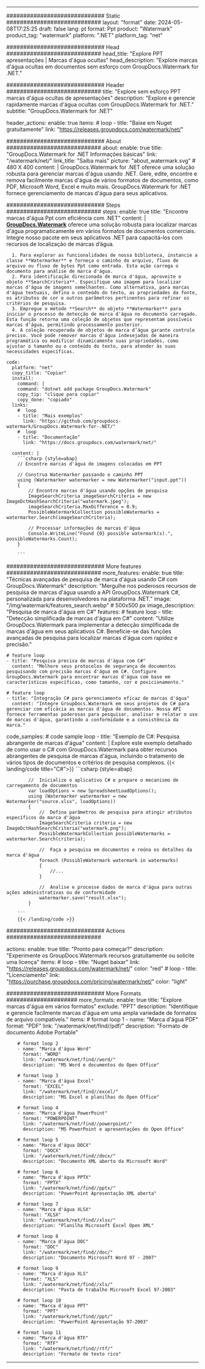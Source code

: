 
---
############################# Static ############################
layout: "format"
date:  2024-05-08T17:25:25
draft: false
lang: pt
format: Ppt
product: "Watermark"
product_tag: "watermark"
platform: ".NET"
platform_tag: "net"

############################# Head ############################
head_title: "Explore PPT apresentações | Marcas d'água ocultas"
head_description: "Explore marcas d'água ocultas em documentos sem esforço com GroupDocs.Watermark for .NET."

############################# Header ############################
title: "Explore sem esforço PPT marcas d'água ocultas de apresentações" 
description: "Explore e gerencie rapidamente marcas d'água ocultas com GroupDocs.Watermark for .NET."
subtitle: "GroupDocs.Watermark for .NET" 

header_actions:
  enable: true
  items:
    #  loop
    - title: "Baixe em Nuget gratuitamente"
      link: "https://releases.groupdocs.com/watermark/net/"
      
############################# About ############################
about:
    enable: true
    title: "GroupDocs.Watermark for .NET Informações básicas"
    link: "/watermark/net/"
    link_title: "Saiba mais"
    picture: "about_watermark.svg" # 480 X 400
    content: |
       GroupDocs.Watermark for .NET oferece uma solução robusta para gerenciar marcas d'água usando .NET. Gere, edite, encontre e remova facilmente marcas d'água de vários formatos de documentos, como PDF, Microsoft Word, Excel e muito mais. GroupDocs.Watermark for .NET fornece gerenciamento de marcas d'água para seus aplicativos.

############################# Steps ############################
steps:
    enable: true
    title: "Encontre marcas d'água Ppt com eficiência com .NET"
    content: |
      **[GroupDocs.Watermark](https://products.groupdocs.com/watermark/net/)** oferece uma solução robusta para localizar marcas d'água programaticamente em vários formatos de documentos comerciais. Integre nosso pacote em seus aplicativos .NET para capacitá-los com recursos de localização de marcas d’água.
      
      1. Para explorar as funcionalidades de nossa biblioteca, instancie a classe **Watermarker** e forneça o caminho do arquivo, fluxo de arquivo ou fluxo de bytes Ppt como entrada. Esta ação carrega o documento para análise de marca d'água.
      2. Para identificação direcionada de marca d'água, aproveite o objeto **SearchCriteria**. Especifique uma imagem para localizar marcas d'água de imagens semelhantes. Como alternativa, para marcas d'água textuais, defina o conteúdo do texto, as propriedades da fonte, os atributos de cor e outros parâmetros pertinentes para refinar os critérios de pesquisa.
      3. Empregue o método **Search** do objeto **Watermarker** para iniciar o processo de detecção de marca d'água no documento carregado. Esta função retorna uma coleção de objetos que representam possíveis marcas d'água, permitindo processamento posterior.
      4. A coleção recuperada de objetos de marca d’água garante controle preciso. Você pode remover marcas d'água indesejadas de maneira programática ou modificar dinamicamente suas propriedades, como ajustar o tamanho ou o conteúdo do texto, para atender às suas necessidades específicas.
   
    code:
      platform: "net"
      copy_title: "Copiar"
      install:
        command: |
        command: "dotnet add package GroupDocs.Watermark"
        copy_tip: "clique para copiar"
        copy_done: "copiado"
      links:
        #  loop
        - title: "Mais exemplos"
          link: "https://github.com/groupdocs-watermark/GroupDocs.Watermark-for-.NET/"
        #  loop
        - title: "Documentação"
          link: "https://docs.groupdocs.com/watermark/net/"
          
      content: |
        ```csharp {style=abap}
        // Encontre marcas d'água de imagens colocadas em PPT

        // Construa Watermarker passando o caminho PPT
        using (Watermarker watermarker = new Watermarker("input.ppt"))
        {
            // Encontre marcas d'água usando opções de pesquisa
            ImageSearchCriteria imageSearchCriteria = new ImageDctHashSearchCriteria("watermark.jpeg");
            imageSearchCriteria.MaxDifference = 0.9;
            PossibleWatermarkCollection possibleWatermarks = watermarker.Search(imageSearchCriteria);

            // Processar informações de marcas d'água
            Console.WriteLine("Found {0} possible watermark(s).", possibleWatermarks.Count);
        }
        
        ```  

############################# More features ############################
more_features:
  enable: true
  title: "Técnicas avançadas de pesquisa de marca d'água usando C# com GroupDocs.Watermark"
  description: "Mergulhe nos poderosos recursos de pesquisa de marcas d'água usando a API GroupDocs.Watermark C#, personalizada para desenvolvedores na plataforma .NET."
  image: "/img/watermark/features_search.webp" # 500x500 px
  image_description: "Pesquisa de marca d'água em C#"
  features:
    # feature loop
    - title: "Detecção simplificada de marcas d'água em C#"
      content: "Utilize GroupDocs.Watermark para implementar a detecção simplificada de marcas d'água em seus aplicativos C#. Beneficie-se das funções avançadas de pesquisa para localizar marcas d'água com rapidez e precisão."

    # feature loop
    - title: "Pesquisa precisa de marcas d'água com C#"
      content: "Melhore seus protocolos de segurança de documentos pesquisando com precisão marcas d'água em C#. Configure GroupDocs.Watermark para encontrar marcas d'água com base em características específicas, como tamanho, cor e posicionamento."

    # feature loop
    - title: "Integração C# para gerenciamento eficaz de marcas d'água"
      content: "Integre GroupDocs.Watermark em seus projetos de C# para gerenciar com eficácia as marcas d'água de documentos. Nossa API fornece ferramentas poderosas para pesquisar, analisar e relatar o uso de marcas d'água, garantindo a conformidade e a consistência da marca."
      
  code_samples:
    # code sample loop
    - title: "Exemplo de C#: Pesquisa abrangente de marcas d'água"
      content: |
        Explore este exemplo detalhado de como usar o C# com GroupDocs.Watermark para obter recursos abrangentes de pesquisa de marcas d'água, incluindo o tratamento de vários tipos de documentos e critérios de pesquisa complexos.
        {{< landing/code title="C#">}}
        ```csharp {style=abap}
        
            //  Inicialize o aplicativo C# e prepare o mecanismo de carregamento de documentos
            var loadOptions = new SpreadsheetLoadOptions();
            using (Watermarker watermarker = new Watermarker("source.xlsx", loadOptions))
            {
                //  Defina parâmetros de pesquisa para atingir atributos específicos da marca d'água
                ImageSearchCriteria criteria = new ImageDctHashSearchCriteria("watermark.png");
                PossibleWatermarkCollection possibleWatermarks = watermarker.Search(criteria);

                //  Faça a pesquisa em documentos e reúna os detalhes da marca d'água
                foreach (PossibleWatermark watermark in watermarks)
                {
                    //...
                }

                //  Analise e processe dados de marca d'água para outras ações administrativas ou de conformidade
                watermarker.save("result.xlsx");
            }

        ```
        {{< /landing/code >}}


############################# Actions ############################

actions:
  enable: true
  title: "Pronto para começar?"
  description: "Experimente os GroupDocs.Watermark recursos gratuitamente ou solicite uma licença"
  items:
    #  loop
    - title: "Nuget baixar"
      link: "https://releases.groupdocs.com/watermark/net/"
      color: "red"
        #  loop
    - title: "Licenciamento"
      link: "https://purchase.groupdocs.com/pricing/watermark/net/"
      color: "light"


############################# More Formats #####################
more_formats:
    enable: true
    title: "Explore marcas d'água em vários formatos"
    exclude: "PPT"
    description: "Identifique e gerencie facilmente marcas d'água em uma ampla variedade de formatos de arquivo compatíveis."
    items: 
        # format loop 1
        - name: "Marca d'água PDF"
          format: "PDF"
          link: "/watermark/net/find//pdf/"
          description: "Formato de documento Adobe Portable"

        # format loop 2
        - name: "Marca d'água Word"
          format: "WORD"
          link: "/watermark/net/find//word/"
          description: "MS Word e documentos do Open Office"
          
        # format loop 3
        - name: "Marca d'água Excel"
          format: "EXCEL"
          link: "/watermark/net/find//excel/"
          description: "MS Excel e planilhas do Open Office"

        # format loop 4
        - name: "Marca d'água PowerPoint"
          format: "POWERPOINT"
          link: "/watermark/net/find//powerpoint/"
          description: "MS PowerPoint e apresentações do Open Office"

        # format loop 5
        - name: "Marca d'água DOCX"
          format: "DOCX"
          link: "/watermark/net/find//docx/"
          description: "Documento XML aberto da Microsoft Word"
          
        # format loop 6
        - name: "Marca d'água PPTX"
          format: "PPTX"
          link: "/watermark/net/find//pptx/"
          description: "PowerPoint Apresentação XML aberta"
          
        # format loop 7
        - name: "Marca d'água XLSX"
          format: "XLSX"
          link: "/watermark/net/find//xlsx/"
          description: "Planilha Microsoft Excel Open XML"

        # format loop 8
        - name: "Marca d'água DOC"
          format: "DOC"
          link: "/watermark/net/find//doc/"
          description: "Documento Microsoft Word 97 - 2007"

        # format loop 9
        - name: "Marca d'água XLS"
          format: "XLS"
          link: "/watermark/net/find//xls/"
          description: "Pasta de trabalho Microsoft Excel 97-2003"

        # format loop 10
        - name: "Marca d'água PPT"
          format: "PPT"
          link: "/watermark/net/find//ppt/"
          description: "PowerPoint Apresentação 97-2003"

        # format loop 11
        - name: "Marca d'água RTF"
          format: "RTF"
          link: "/watermark/net/find//rtf/"
          description: "Formato de texto rico"

---